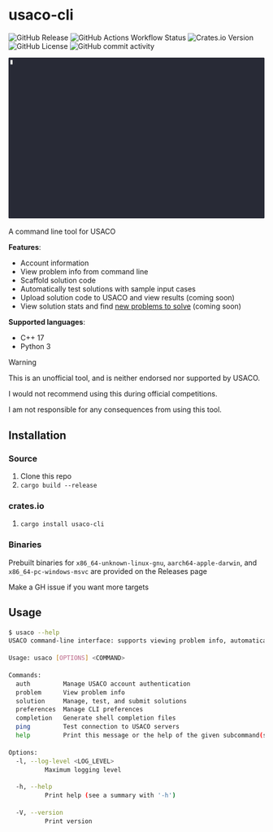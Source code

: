 # usaco-cli

![GitHub Release](https://img.shields.io/github/v/release/grimsteel/usaco-cli?logo=github) ![GitHub Actions Workflow Status](https://img.shields.io/github/actions/workflow/status/grimsteel/usaco-cli/release.yml?logo=githubactions&logoColor=white) ![Crates.io Version](https://img.shields.io/crates/v/usaco-cli?logo=rust) ![GitHub License](https://img.shields.io/github/license/grimsteel/usaco-cli) ![GitHub commit activity](https://img.shields.io/github/commit-activity/m/grimsteel/usaco-cli?logo=git&logoColor=white)

![demo gif](demo/demo.gif)

A command line tool for USACO

**Features**:
- Account information
- View problem info from command line
- Scaffold solution code
- Automatically test solutions with sample input cases
- Upload solution code to USACO and view results (coming soon)
- View solution stats and find [new problems to solve](https://github.com/imgroot2/algo) (coming soon)

**Supported languages**:
- C++ 17
- Python 3

> [!WARNING]
> This is an unofficial tool, and is neither endorsed nor supported by USACO.
> 
> I would not recommend using this during official competitions.
> 
> I am not responsible for any consequences from using this tool.

## Installation

### Source

1. Clone this repo
2. `cargo build --release`

### crates.io

1. `cargo install usaco-cli`

### Binaries

Prebuilt binaries for `x86_64-unknown-linux-gnu`, `aarch64-apple-darwin`, and `x86_64-pc-windows-msvc` are provided on the Releases page

Make a GH issue if you want more targets

## Usage

```sh
$ usaco --help
USACO command-line interface: supports viewing problem info, automatically testing solutions, and uploading solutions to USACO grading servers.

Usage: usaco [OPTIONS] <COMMAND>

Commands:
  auth         Manage USACO account authentication
  problem      View problem info
  solution     Manage, test, and submit solutions
  preferences  Manage CLI preferences
  completion   Generate shell completion files
  ping         Test connection to USACO servers
  help         Print this message or the help of the given subcommand(s)

Options:
  -l, --log-level <LOG_LEVEL>
          Maximum logging level

  -h, --help
          Print help (see a summary with '-h')

  -V, --version
          Print version
```

